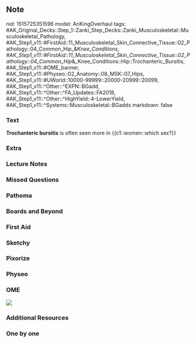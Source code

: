 ## Note
nid: 1515725351596
model: AnKingOverhaul
tags: #AK_Original_Decks::Step_1::Zanki_Step_Decks::Zanki_Musculoskeletal::Musculoskeletal_Pathology, #AK_Step1_v11::#FirstAid::11_Musculoskeletal_Skin_Connective_Tissue::02_Pathology::04_Common_Hip_&_Knee_Conditions, #AK_Step1_v11::#FirstAid::11_Musculoskeletal_Skin_Connective_Tissue::02_Pathology::04_Common_Hip_&_Knee_Conditions::Hip::Trochanteric_Bursitis, #AK_Step1_v11::#OME_banner, #AK_Step1_v11::#Physeo::02_Anatomy::08_MSK::07_Hips, #AK_Step1_v11::#UWorld::10000-99999::20000-20999::20099, #AK_Step1_v11::^Other::^EXPN::BGadd, #AK_Step1_v11::^Other::^FA_Updates::FA2018, #AK_Step1_v11::^Other::^HighYield::4-LowerYield, #AK_Step1_v11::^Systems::Musculoskeletal::BGadds
markdown: false

### Text
<b>Trochanteric bursitis</b> is often seen more in
{{c1::women::which sex?}}

### Extra


### Lecture Notes


### Missed Questions


### Pathoma


### Boards and Beyond


### First Aid


### Sketchy


### Pixorize


### Physeo


### OME
<div class="ome-widget">
  <a href="https://onlinemeded.org?ref=anki"><img src=
  "_OME_AnkiFlashcards_General_7.png"></a>
</div>

### Additional Resources


### One by one

